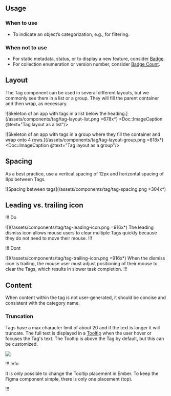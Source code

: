 ## Usage

### When to use

- To indicate an object’s categorization, e.g., for filtering.

### When not to use

- For static metadata, status, or to display a new feature, consider [Badge](/components/badge).
- For collection enumeration or version number, consider [Badge Count](/components/badge-count).

## Layout

The Tag component can be used in several different layouts, but we commonly see them in a list or a group. They will fill the parent container and then wrap, as necessary.

![Skeleton of an app with tags in a list below the heading.](/assets/components/tag/tag-layout-list.png =678x*)
<Doc::ImageCaption @text="Tag layout as a list"/>

![Skeleton of an app with tags in a group where they fill the container and wrap onto 4 rows.](/assets/components/tag/tag-layout-group.png =818x*)
<Doc::ImageCaption @text="Tag layout as a group"/>

## Spacing

As a best practice, use a vertical spacing of 12px and horizontal spacing of 8px between Tags.

![Spacing between tags](/assets/components/tag/tag-spacing.png =304x*)

## Leading vs. trailing icon

!!! Do

![](/assets/components/tag/tag-leading-icon.png =916x*)
The leading dismiss icon allows mouse users to clear multiple Tags quickly because they do not need to move their mouse.
!!!


!!! Dont

![](/assets/components/tag/tag-trailing-icon.png =916x*)
When the dismiss icon is trailing, the mouse user must adjust positioning of their mouse to clear the Tags, which results in slower task completion.
!!!

## Content

When content within the tag is not user-generated, it should be concise and consistent with the category name.

### Truncation

Tags have a max character limit of about 20 and if the text is longer it will truncate. The full text is displayed in a [Tooltip](/components/tooltip) when the user hover or focuses the Tag's text. The Tooltip is above the Tag by default, but this can be customized.

![](/assets/components/tag/tag-truncation-tooltip.png)

!!! Info

It is only possible to change the Tooltip placement in Ember. To keep the Figma component simple, there is only one placement (top).

!!!